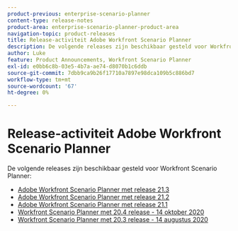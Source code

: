 ```yaml
---
product-previous: enterprise-scenario-planner
content-type: release-notes
product-area: enterprise-scenario-planner-product-area
navigation-topic: product-releases
title: Release-activiteit Adobe Workfront Scenario Planner
description: De volgende releases zijn beschikbaar gesteld voor Workfront Scenario Planner.
author: Luke
feature: Product Announcements, Workfront Scenario Planner
exl-id: e0bb6c8b-03e5-4b7a-ae74-d8070b1c6ddb
source-git-commit: 7dbb9ca9b26f17710a7897e98dca109b5c886bd7
workflow-type: tm+mt
source-wordcount: '67'
ht-degree: 0%

---
```


# Release-activiteit Adobe Workfront Scenario Planner

De volgende releases zijn beschikbaar gesteld voor Workfront Scenario Planner:

<!--* [Adobe Workfront Scenario Planner with the 21.4 release](../../../product-announcements/product-releases/scenario-planner-release-activity/sp-release-21-4.md) -->

* [Adobe Workfront Scenario Planner met release 21.3](../../../product-announcements/product-releases/scenario-planner-release-activity/sp-release-21-3.md)
* [Adobe Workfront Scenario Planner met release 21.2](../../../product-announcements/product-releases/scenario-planner-release-activity/sp-release-21-2.md)
* [Adobe Workfront Scenario Planner met release 21.1](../../../product-announcements/product-releases/scenario-planner-release-activity/sp-release-21-1.md)
* [Workfront Scenario Planner met 20.4 release - 14 oktober 2020](../../../product-announcements/product-releases/scenario-planner-release-activity/sp-release-20.4.md)
* [Workfront Scenario Planner met 20.3 release - 14 augustus 2020](../../../product-announcements/product-releases/scenario-planner-release-activity/sp-release-20-3.md)
